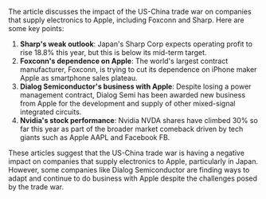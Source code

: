 The article discusses the impact of the US-China trade war on companies that supply electronics to Apple, including Foxconn and Sharp. Here are some key points:

1. **Sharp's weak outlook**: Japan's Sharp Corp expects operating profit to rise 18.8% this year, but this is below its mid-term target.
2. **Foxconn's dependence on Apple**: The world's largest contract manufacturer, Foxconn, is trying to cut its dependence on iPhone maker Apple as smartphone sales plateau.
3. **Dialog Semiconductor's business with Apple**: Despite losing a power management contract, Dialog Semi has been awarded new business from Apple for the development and supply of other mixed-signal integrated circuits.
4. **Nvidia's stock performance**: Nvidia NVDA shares have climbed 30% so far this year as part of the broader market comeback driven by tech giants such as Apple AAPL and Facebook FB.

These articles suggest that the US-China trade war is having a negative impact on companies that supply electronics to Apple, particularly in Japan. However, some companies like Dialog Semiconductor are finding ways to adapt and continue to do business with Apple despite the challenges posed by the trade war.